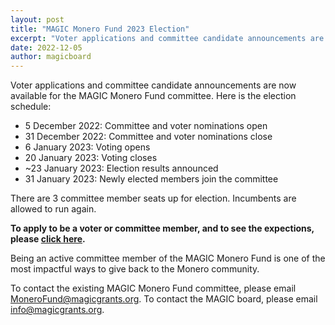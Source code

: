 ```yaml
---
layout: post
title: "MAGIC Monero Fund 2023 Election"
excerpt: "Voter applications and committee candidate announcements are now available for the MAGIC Monero Fund committee election in January 2023"
date: 2022-12-05
author: magicboard
---
```


Voter applications and committee candidate announcements are now available for the MAGIC Monero Fund committee. Here is the election schedule:

* 5 December 2022: Committee and voter nominations open
* 31 December 2022: Committee and voter nominations close
* 6 January 2023: Voting opens
* 20 January 2023: Voting closes
* ~23 January 2023: Election results announced
* 31 January 2023: Newly elected members join the committee

There are 3 committee member seats up for election. Incumbents are allowed to run again.

**To apply to be a voter or committee member, and to see the expections, please [click here](https://github.com/MAGICGrants/Monero-Fund-Elections).**

Being an active committee member of the MAGIC Monero Fund is one of the most impactful ways to give back to the Monero community.

To contact the existing MAGIC Monero Fund committee, please email [MoneroFund@magicgrants.org](mailto:MoneroFund@magicgrants.org). To contact the MAGIC board, please email [info@magicgrants.org](mailto:info@magicgrants.org).
